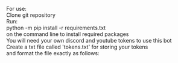 For use:  
Clone git repository  
Run:  
python -m pip install -r requirements.txt  
on the command line to install required packages  
You will need your own discord and youtube tokens to use this bot  
Create a txt file called 'tokens.txt' for storing your tokens  
and format the file exactly as follows:  
<discord token>  
<youtube token>  
<end of file>  

